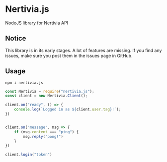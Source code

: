 # Nertivia.js
NodeJS library for Nertivia API

## Notice
This library is in its early stages. A lot of features are missing. If you find any issues, make sure you post them in the issues page in GitHub.

## Usage

```npm i nertivia.js```

```js
const Nertivia = require("nertivia.js");
const client = new Nertivia.Client();

client.on("ready", () => {
    console.log(`Logged in as ${client.user.tag}!`);
})


client.on("message", msg => {
    if (msg.content === "ping") {
        msg.reply("pong!")
    }
})

client.login("token")
```
